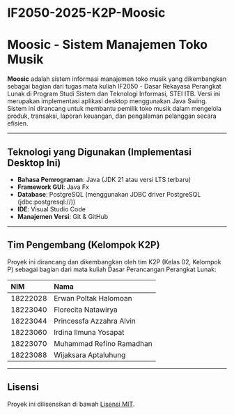 # IF2050-2025-K2P-Moosic

# Moosic - Sistem Manajemen Toko Musik

**Moosic** adalah sistem informasi manajemen toko musik yang dikembangkan sebagai bagian dari tugas mata kuliah IF2050 - Dasar Rekayasa Perangkat Lunak di Program Studi Sistem dan Teknologi Informasi, STEI ITB. Versi ini merupakan implementasi aplikasi desktop menggunakan Java Swing. Sistem ini dirancang untuk membantu pemilik toko musik dalam mengelola produk, transaksi, laporan keuangan, dan pengalaman pelanggan secara efisien.

---

## Teknologi yang Digunakan (Implementasi Desktop Ini)

-   **Bahasa Pemrograman**: Java (JDK 21 atau versi LTS terbaru)
-   **Framework GUI**: Java Fx
-   **Database**: PostgreSQL (menggunakan JDBC driver PostgreSQL (jdbc:postgresql://))
-   **IDE**: Visual Studio Code
-   **Manajemen Versi**: Git & GitHub

---

## Tim Pengembang (Kelompok K2P)

Proyek ini dirancang dan dikembangkan oleh tim K2P (Kelas 02, Kelompok P) sebagai bagian dari mata kuliah Dasar Perancangan Perangkat Lunak:

| NIM       | Nama                      |
| :-------- | :------------------------ |
| 18222028 | Erwan Poltak Halomoan     |
| 18223040 | Florecita Natawirya       |
| 18223044 | Princessfa Azzahra Alvin  |
| 18223060 | Irdina Ilmuna Yosapat     |
| 18223070 | Muhammad Refino Ramadhan  |
| 18223088 | Wijaksara Aptaluhung      |


---

## Lisensi

Proyek ini dilisensikan di bawah [Lisensi MIT](LICENSE).
